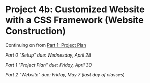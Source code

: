 # Project 4b: Customized Website with a CSS Framework (Website Construction)

Continuing on from [Part 1: Project Plan](../project04a-customized-website-with-a-css-framework/instructions.md)

*Part 0 "Setup" due: Wednesday, April 28*

*Part 1 "Project Plan" due: Friday, April 30*

*Part 2 "Website" due: Friday, May 7 (last day of classes*)

